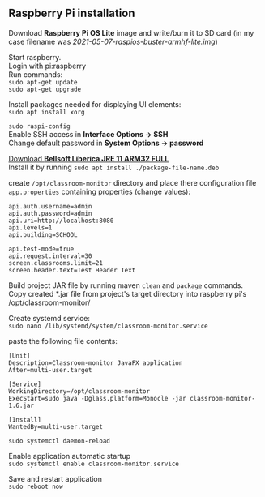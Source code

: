 ## Raspberry Pi installation

Download **Raspberry Pi OS Lite** image and write/burn it to SD card   (in my case filename was _2021-05-07-raspios-buster-armhf-lite.img_)  
  
Start raspberry.  
Login with pi:raspberry  
Run commands:  
`sudo apt-get update`  
`sudo apt-get upgrade`  

Install packages needed for displaying UI elements:  
`sudo apt install xorg`

`sudo raspi-config`  
Enable SSH access in **Interface Options -> SSH**   
Change default password in **System Options -> password**  

[Download **Bellsoft Liberica JRE 11 ARM32 FULL**](https://download.bell-sw.com/java/11.0.12+7/bellsoft-jre11.0.12+7-linux-arm32-vfp-hflt-full.deb)  
Install it by running `sudo apt install ./package-file-name.deb`  

create `/opt/classroom-monitor` directory and place there configuration file `app.properties` containing properties (change values):  
```
api.auth.username=admin  
api.auth.password=admin  
api.uri=http://localhost:8080  
api.levels=1  
api.building=SCHOOL  

api.test-mode=true
api.request.interval=30
screen.classrooms.limit=21
screen.header.text=Test Header Text
```

Build project JAR file by running maven `clean` and `package` commands.  
Copy created *.jar file from project's target directory into raspberry pi's /opt/classroom-monitor/  

Create systemd service:  
`sudo nano /lib/systemd/system/classroom-monitor.service`  

paste the following file contents:
```
[Unit]
Description=Classroom-monitor JavaFX application
After=multi-user.target

[Service]
WorkingDirectory=/opt/classroom-monitor
ExecStart=sudo java -Dglass.platform=Monocle -jar classroom-monitor-1.6.jar

[Install]
WantedBy=multi-user.target   
```

`sudo systemctl daemon-reload`  

Enable application automatic startup  
`sudo systemctl enable classroom-monitor.service`  

Save and restart application  
`sudo reboot now`  
